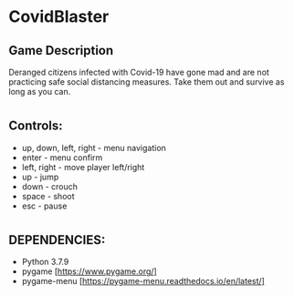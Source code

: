 # CovidBlaster


## Game Description
Deranged citizens infected with Covid-19 have gone mad and are not practicing safe social distancing measures. Take them out and survive as long as you can.

#

## Controls:
- up, down, left, right - menu navigation
- enter - menu confirm
- left, right - move player left/right
- up - jump
- down - crouch
- space - shoot
- esc - pause
#
DEPENDENCIES:
-
- Python 3.7.9
- pygame [https://www.pygame.org/]
- pygame-menu [https://pygame-menu.readthedocs.io/en/latest/]

